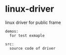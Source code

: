 # linux-driver
linux driver for public frame
```
demos:
  for test exmaple
````
````
src:
  source code of driver
````
